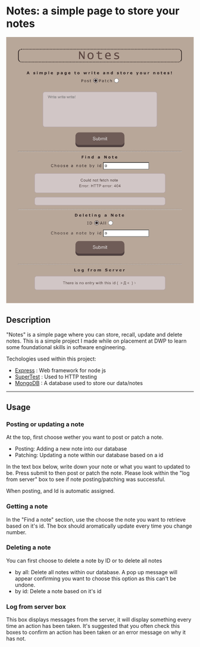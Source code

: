 # Notes: a simple page to store your notes

<img src="page.png" >

## Description

"Notes" is a simple page where you can store, recall, update and delete notes. This is a simple project I made while on placement at DWP to learn some foundational skills in software engineering.

Techologies used within this project:

- [Express](https://expressjs.com/) : Web framework for node js
- [SuperTest](https://www.npmjs.com/package/supertest) : Used to HTTP testing
- [MongoDB](https://www.mongodb.com/) : A database used to store our data/notes

---

## Usage

### Posting or updating a note

At the top, first choose wether you want to post or patch a note.

- Posting: Adding a new note into our database
- Patching: Updating a note within our database based on a id

In the text box below, write down your note or what you want to updated to be. Press submit to then post or patch the note. Please look within the "log from server" box to see if note posting/patching was successful.

When posting, and Id is automatic assigned.

### Getting a note

In the "Find a note" section, use the choose the note you want to retrieve based on it's id. The box should aromatically update every time you change number.

### Deleting a note

You can first choose to delete a note by ID or to delete all notes

- by all: Delete all notes within our database. A pop up message will appear confirming you want to choose this option as this can't be undone.
- by id: Delete a note based on it's id

### Log from server box

This box displays messages from the server, it will display something every time an action has been taken. It's suggested that you often check this boxes to confirm an action has been taken or an error message on why it has not.
